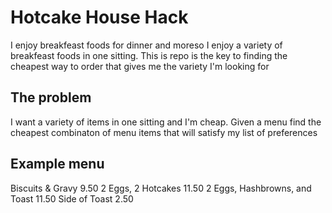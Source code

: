 # Hotcake House Hack

I enjoy breakfeast foods for dinner and moreso I enjoy a variety of breakfeast foods in one sitting. This is repo is the key to finding the cheapest way to order that gives me the variety I'm looking for

## The problem

I want a variety of items in one sitting and I'm cheap. Given a menu find the cheapest combinaton of menu items that will satisfy my list of preferences

## Example menu

Biscuits & Gravy 9.50
2 Eggs, 2 Hotcakes 11.50
2 Eggs, Hashbrowns, and Toast 11.50
Side of Toast 2.50
